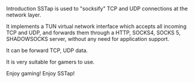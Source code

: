 
Introduction
SSTap is used to "socksify" TCP and UDP connections at the network layer.

It implements a TUN virtual network interface which accepts all incoming TCP and UDP, 
and forwards them through a HTTP, SOCKS4, SOCKS 5, SHADOWSOCKS server, 
without any need for application support. 

It can be forward TCP, UDP data.

It is very suitable for gamers to use.

Enjoy gaming! Enjoy SSTap!
